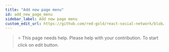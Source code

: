 ```yaml
---
title: "Add new page menu"
id: add_new_page_menu
sidebar_label: Add new page menu
custom_edit_url: https://github.com/red-gold/react-social-network/blob/v0.7.0/README.md
---
```


 > ⭐️ This page needs help. Please help with your contribution. To start click on edit button.